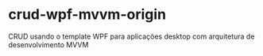 # crud-wpf-mvvm-origin
CRUD usando o template WPF para aplicações desktop com arquitetura de desenvolvimento MVVM
